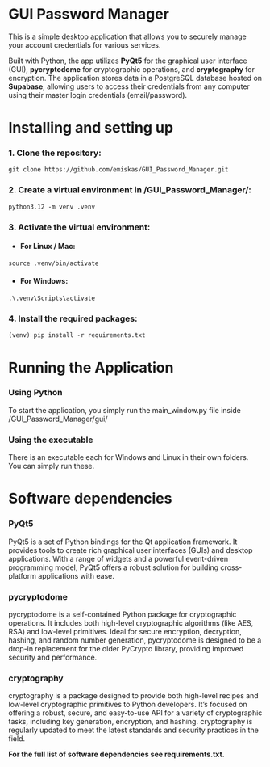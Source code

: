 GUI Password Manager
===
This is a simple desktop application that allows you to securely manage your account credentials for various services. 

Built with Python, the app utilizes **PyQt5** for the graphical user interface (GUI), **pycryptodome** for cryptographic operations, and **cryptography** for encryption. The application stores data in a PostgreSQL database hosted on **Supabase**, allowing users to access their credentials from any computer using their master login credentials (email/password).

Installing and setting up
===
### 1. Clone the repository:
```
git clone https://github.com/emiskas/GUI_Password_Manager.git
```

### 2. Create a virtual environment in /GUI_Password_Manager/:
```
python3.12 -m venv .venv
```

### 3. Activate the virtual environment:

- #### For Linux / Mac:
```
source .venv/bin/activate
```

- #### For Windows:
```
.\.venv\Scripts\activate
```

### 4. Install the required packages:
```
(venv) pip install -r requirements.txt
```

Running the Application
===
### Using Python
To start the application, you simply run the main_window.py file inside /GUI_Password_Manager/gui/

### Using the executable
There is an executable each for Windows and Linux in their own folders. You can simply run these.

Software dependencies
===

### PyQt5
PyQt5 is a set of Python bindings for the Qt application framework. It provides tools to create rich graphical user interfaces (GUIs) and desktop applications. With a range of widgets and a powerful event-driven programming model, PyQt5 offers a robust solution for building cross-platform applications with ease.

### pycryptodome
pycryptodome is a self-contained Python package for cryptographic operations. It includes both high-level cryptographic algorithms (like AES, RSA) and low-level primitives. Ideal for secure encryption, decryption, hashing, and random number generation, pycryptodome is designed to be a drop-in replacement for the older PyCrypto library, providing improved security and performance.

### cryptography
cryptography is a package designed to provide both high-level recipes and low-level cryptographic primitives to Python developers. It’s focused on offering a robust, secure, and easy-to-use API for a variety of cryptographic tasks, including key generation, encryption, and hashing. cryptography is regularly updated to meet the latest standards and security practices in the field.

**For the full list of software dependencies see requirements.txt.**

